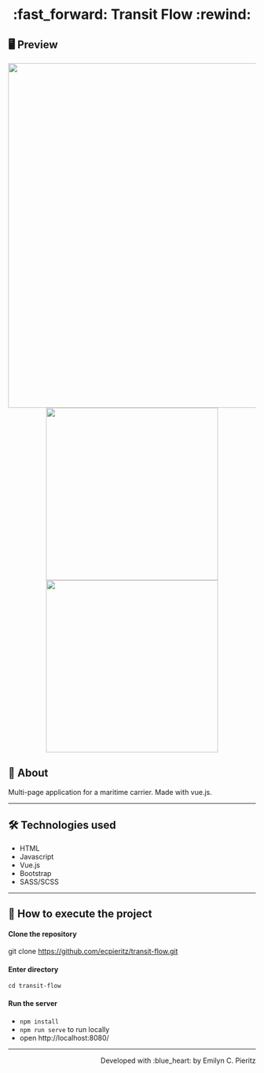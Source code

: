 <h1 align = "center"> :fast_forward: Transit Flow :rewind: </h1>

## 🖥 Preview
<p align = "center">
  <img src = "x" width = "700" height = "auto">
  <img src = "x" width = "350" height = "auto">
  <img src = "x" width = "350" height = "auto">
</p>

## 📖 About
<p>Multi-page application for a maritime carrier. Made with vue.js.</p>

---

## 🛠 Technologies used
- HTML
- Javascript
- Vue.js
- Bootstrap
- SASS/SCSS

---


## 🚀 How to execute the project
#### Clone the repository
git clone https://github.com/ecpieritz/transit-flow.git

#### Enter directory
`cd transit-flow`

#### Run the server
- `npm install`
- `npm run serve` to run locally
- open http://localhost:8080/ 

---
<p align = "right">Developed with :blue_heart: by Emilyn C. Pieritz</p>
